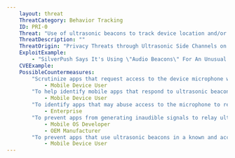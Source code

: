 ```yaml
---
    layout: threat
    ThreatCategory: Behavior Tracking
    ID: PRI-0
    Threat: "Use of ultrasonic beacons to track device location and/or user behavior"
    ThreatDescription: ""
    ThreatOrigin: "Privacy Threats through Ultrasonic Side Channels on Mobile Devices [^Arp-1]"
    ExploitExample: 
        - "SilverPush Says It's Using \"Audio Beacons\" For An Unusual Approach To Cross-Device Ad Targeting [^Ha-1]"
    CVEExample:
    PossibleCountermeasures:
        "Scrutinize apps that request access to the device microphone with an understanding that they may listen for and respond to ultrasonic beacons without user consent or knowledge."
            - Mobile Device User
        "To help identify mobile apps that respond to ultrasonic beacons and better inform decisions regarding their use on any mobile device, consult resources such as the AddOns Detector website."
            - Mobile Device User
        "To identify apps that may abuse access to the microphone to receive ultrasonic beacons and take action without user consent on managed devices, employ app-vetting services that can identify and notify users of potentially privacy-invasive behaviors."
            - Enterprise
        "To prevent apps from generating inaudible signals to relay ultrasonic beacons to other devices without user knowledge or consent, expand existing device resource usage and/or permission models to include controls that prevent apps from abusing the ability listen to or generate audio at ultrasonic frequencies."
            - Mobile OS Developer
            - OEM Manufacturer
        "To prevent apps that use ultrasonic beacons in a known and acceptible manner from potentially violating privacy when active outside their intended use (e.g., after leaving a store that uses beacons to offer targeted discounts), either block permission to the microphone, force-close, or disable the app when leaving its intended context."
            - Mobile Device User
---
```

